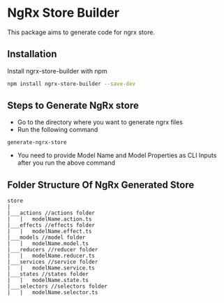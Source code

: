
# NgRx Store Builder

This package aims to generate code for ngrx store.



## Installation

Install ngrx-store-builder with npm

```bash
npm install ngrx-store-builder --save-dev
```

## Steps to Generate NgRx store

- Go to the directory where you want to generate ngrx files
- Run the following command

```
generate-ngrx-store
```
- You need to provide Model Name and Model Properties as CLI Inputs after you run the above command

## Folder Structure Of NgRx Generated Store
```
store
| 
|___actions //actions folder
|   |   modelName.action.ts
|___effects //effects folder
|   |   modelName.effect.ts
|___models //model folder
|   |   modelName.model.ts
|___reducers //reducer folder
|   |   modelName.reducer.ts
|___services //service folder
|   |   modelName.service.ts
|___states //states folder
|   |   modelName.state.ts
|___selectors //selectors folder
|   |   modelName.selector.ts
```